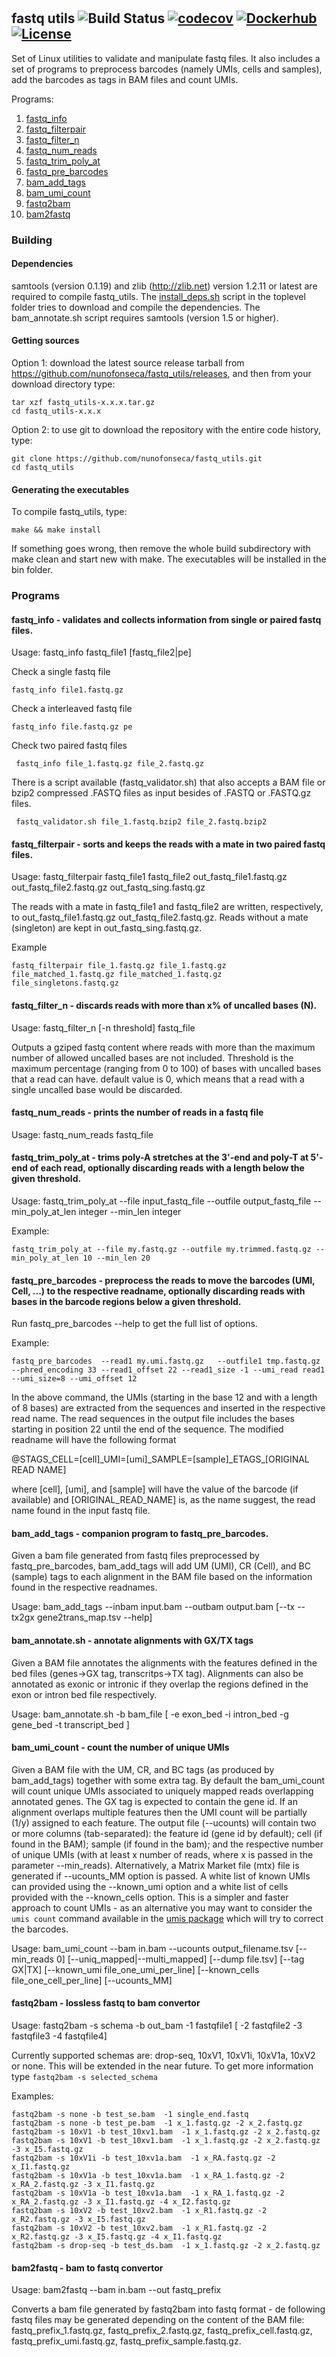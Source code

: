 # 
## fastq utils   ![Build Status](https://travis-ci.org/nunofonseca/fastq_utils.svg?branch=master) [![codecov](https://codecov.io/gh/nunofonseca/fastq_utils/branch/master/graph/badge.svg)](https://codecov.io/gh/nunofonseca/fastq_utils) [![Dockerhub](https://img.shields.io/docker/automated/jrottenberg/ffmpeg.svg)](https://hub.docker.com/r/nunofonseca/fastq_utils/tags/) [![License](http://img.shields.io/badge/license-GPL%203-brightgreen.svg?style=flat)](http://www.gnu.org/licenses/gpl-3.0.html)



Set of Linux utilities to validate and manipulate fastq files. It also includes a set of programs to preprocess barcodes (namely UMIs, cells and samples), add the barcodes as tags in BAM files and count UMIs.

Programs:
   1. [fastq_info](#fastq_info---validates-and-collects-information-from-single-or-paired-fastq-files)
   2. [fastq_filterpair](#fastq_filterpair---sorts-and-keeps-the-reads-with-a-mate-in-two-paired-fastq-files)
   3. [fastq_filter_n](#fastq_filter_n---discards-reads-with-more-than-x-of-uncalled-bases-n)
   4. [fastq_num_reads](#fastq_num_reads---prints-the-number-of-reads-in-a-fastq-file)
   5. [fastq_trim_poly_at](#fastq_trim_poly_at---trims-poly-a-stretches-at-the-3-end-and-poly-t-at-5-end-of-each-read-optionally-discarding-reads-with-a-length-below-the-given-threshold)
   6. [fastq_pre_barcodes](#fastq_pre_barcodes---preprocess-the-reads-to-move-the-barcodes-umi-cell--to-the-respective-readname-optionally-discarding-reads-with-bases-in-the-barcode-regions-below-a-given-threshold)
   7. [bam_add_tags](#bam_add_tags---companion-program-to-fastq_pre_barcodes)
   8. [bam_umi_count](#bam_umi_count---count-the-number-of-unique-umis)
   9. [fastq2bam](#fastq2bam---lossless-fastq-to-bam-convertor)
   10. [bam2fastq](#bam2fastq---bam-to-fastq-convertor)	

### Building

#### Dependencies

samtools (version 0.1.19) and zlib (http://zlib.net) version 1.2.11 or latest are required to compile fastq_utils. 
The [install_deps.sh](https://github.com/nunofonseca/fastq_utils/blob/master/install_deps.sh) script in the toplevel folder tries to download and compile the dependencies. The bam_annotate.sh script requires samtools (version 1.5 or higher).

#### Getting sources

Option 1: download the latest source release tarball from https://github.com/nunofonseca/fastq_utils/releases, and then from your download directory type:

    tar xzf fastq_utils-x.x.x.tar.gz
    cd fastq_utils-x.x.x

Option 2: to use git to download the repository  with the entire code history, type:

    git clone https://github.com/nunofonseca/fastq_utils.git
    cd fastq_utils


#### Generating the executables

To compile fastq_utils, type:

    make && make install

If something goes wrong, then remove the whole build subdirectory with make clean and start new with make. The executables will be installed in the bin folder.


### Programs



#### fastq_info - validates and collects information from single or paired fastq files.

Usage: fastq_info fastq_file1 [fastq_file2|pe]

Check a single fastq file

    fastq_info file1.fastq.gz

Check a interleaved fastq file

    fastq_info file.fastq.gz pe
    
Check two paired fastq files
    
     fastq_info file_1.fastq.gz file_2.fastq.gz    

There is a script available (fastq_validator.sh) that also accepts a BAM file or bzip2 compressed .FASTQ files as input besides of .FASTQ or .FASTQ.gz files.

     fastq_validator.sh file_1.fastq.bzip2 file_2.fastq.bzip2    


#### fastq_filterpair - sorts and keeps the reads with a mate in two paired fastq files.

Usage: fastq_filterpair fastq_file1 fastq_file2 out_fastq_file1.fastq.gz out_fastq_file2.fastq.gz out_fastq_sing.fastq.gz

The reads with a mate in fastq_file1 and fastq_file2 are written, respectively, to out_fastq_file1.fastq.gz out_fastq_file2.fastq.gz. Reads without a mate (singleton) are kept in out_fastq_sing.fastq.gz.

Example

    fastq_filterpair file_1.fastq.gz file_1.fastq.gz file_matched_1.fastq.gz file_matched_1.fastq.gz file_singletons.fastq.gz


#### fastq_filter_n - discards reads with more than x% of uncalled bases (N).

Usage: fastq_filter_n [-n threshold] fastq_file

Outputs a gziped fastq content where reads with more than the maximum number of allowed uncalled bases are not included.
Threshold is the maximum percentage (ranging from 0 to 100) of bases with uncalled bases that a read can have. default value is 0, which means that a read with a single uncalled base would be discarded. 

#### fastq_num_reads - prints the number of reads in a fastq file

Usage: fastq_num_reads fastq_file

#### fastq_trim_poly_at - trims poly-A stretches at the 3'-end and poly-T at 5'-end of each read, optionally discarding reads with a length below the given threshold.

Usage: fastq_trim_poly_at --file input_fastq_file --outfile output_fastq_file --min_poly_at_len integer --min_len integer

Example:

    fastq_trim_poly_at --file my.fastq.gz --outfile my.trimmed.fastq.gz --min_poly_at_len 10 --min_len 20

#### fastq_pre_barcodes - preprocess the reads to move the barcodes (UMI, Cell, ...) to the respective readname, optionally discarding reads with bases in the barcode regions below a given threshold.

Run fastq_pre_barcodes --help to get the full list of options.

Example:

    fastq_pre_barcodes  --read1 my.umi.fastq.gz   --outfile1 tmp.fastq.gz --phred_encoding 33 --read1_offset 22 --read1_size -1 --umi_read read1 --umi_size=8 --umi_offset 12

In the above command, the UMIs (starting in the base 12 and with a length of 8 bases) are extracted from the sequences and inserted in the respective read name. The read sequences in the output file includes the bases starting in position 22 until the end of the sequence. The modified readname will have the following format

@STAGS_CELL=[cell]_UMI=[umi]_SAMPLE=[sample]\_ETAGS\_[ORIGINAL READ NAME]

where [cell], [umi], and [sample] will have the value of the barcode (if available) and [ORIGINAL_READ_NAME] is, as the name suggest, the read name found in the input fastq file.

#### bam_add_tags - companion program to fastq_pre_barcodes. 

Given a bam file generated from fastq files preprocessed by fastq_pre_barcodes, bam_add_tags will add UM (UMI), CR (Cell), and BC (sample) tags to each alignment in the BAM file based on the information found in the respective readnames.

Usage: bam_add_tags --inbam input.bam --outbam output.bam [--tx  --tx2gx gene2trans_map.tsv --help]

#### bam_annotate.sh - annotate alignments with GX/TX tags

Given a BAM file annotates the alignments with the features defined in the bed files (genes->GX tag, transcritps->TX tag). Alignments can also be annotated as exonic or intronic if they overlap the regions defined in the exon or intron bed file respectively.

Usage: bam_annotate.sh  -b bam_file [ -e exon_bed -i intron_bed -g gene_bed -t transcript_bed ]

#### bam_umi_count - count the number of unique UMIs

Given a BAM file with the UM, CR, and BC tags (as produced by bam_add_tags) together with some extra tag. By default the bam_umi_count will count unique UMIs associated to uniquely mapped reads overlapping annotated genes. The GX tag is expected to contain the gene id. If an alignment overlaps multiple features then the UMI count will be partially (1/y) assigned to each feature. The output file (--ucounts) will contain two or more columns (tab-separated): the feature id (gene id by default); cell (if found in the BAM); sample (if found in the bam); and the respective number of unique UMIs (with at least x number of reads, where x is passed in the parameter --min_reads). Alternatively, a Matrix Market file (mtx) file is generated if --ucounts_MM option is passed. A white list of known UMIs can provided using the --known_umi option and a white list of cells provided with the --known_cells option. This is a simpler and faster approach to count UMIs - as an alternative you may want to consider the `umis count` command available in the [umis package](https://github.com/vals/umis) which will try to correct the barcodes.
 
Usage: bam_umi_count --bam in.bam --ucounts output_filename.tsv [--min_reads 0] [--uniq_mapped|--multi_mapped]  [--dump file.tsv] [--tag GX|TX]  [--known_umi file_one_umi_per_line]  [--known_cells file_one_cell_per_line] [--ucounts_MM]

#### fastq2bam - lossless fastq to bam convertor

Usage: fastq2bam -s schema -b out_bam -1 fastqfile1 [ -2 fastqfile2 -3 fastqfile3 -4 fastqfile4]

Currently supported schemas are: drop-seq, 10xV1, 10xV1i, 10xV1a, 10xV2 or none. This will be extended in the near future. To get more information type `fastq2bam -s selected_schema`

Examples:

    fastq2bam -s none -b test_se.bam  -1 single_end.fastq
    fastq2bam -s none -b test_pe.bam  -1 x_1.fastq.gz -2 x_2.fastq.gz
    fastq2bam -s 10xV1 -b test_10xv1.bam  -1 x_1.fastq.gz -2 x_2.fastq.gz 
    fastq2bam -s 10xV1 -b test_10xv1.bam  -1 x_1.fastq.gz -2 x_2.fastq.gz -3 x_I5.fastq.gz
    fastq2bam -s 10xV1i -b test_10xv1a.bam  -1 x_RA.fastq.gz -2 x_I1.fastq.gz
    fastq2bam -s 10xV1a -b test_10xv1a.bam  -1 x_RA_1.fastq.gz -2 x_RA_2.fastq.gz -3 x_I1.fastq.gz
    fastq2bam -s 10xV1a -b test_10xv1a.bam  -1 x_RA_1.fastq.gz -2 x_RA_2.fastq.gz -3 x_I1.fastq.gz -4 x_I2.fastq.gz		
    fastq2bam -s 10xV2 -b test_10xv2.bam  -1 x_R1.fastq.gz -2 x_R2.fastq.gz -3 x_I5.fastq.gz
    fastq2bam -s 10xV2 -b test_10xv2.bam  -1 x_R1.fastq.gz -2 x_R2.fastq.gz -3 x_I5.fastq.gz -4 x_I1.fastq.gz
    fastq2bam -s drop-seq -b test_ds.bam  -1 x_1.fastq.gz -2 x_2.fastq.gz

#### bam2fastq - bam to fastq convertor

Usage: bam2fastq --bam in.bam --out fastq_prefix

Converts a bam file generated by fastq2bam into fastq format -
de following fastq files may be generated depending on the content of the
BAM file: fastq_prefix_1.fastq.gz, fastq_prefix_2.fastq.gz,
fastq_prefix_cell.fastq.gz, fastq_prefix_umi.fastq.gz,
fastq_prefix_sample.fastq.gz.







